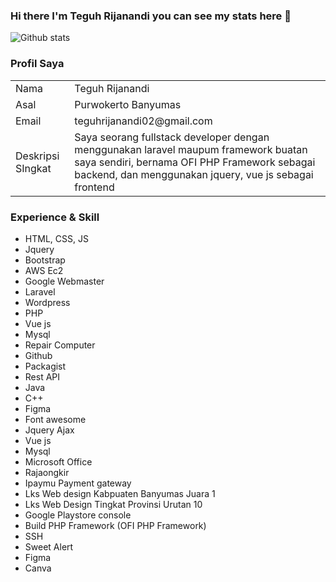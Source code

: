 ### Hi there I'm Teguh Rijanandi you can see my stats here 👋

![Github stats](https://github-readme-stats.vercel.app/api?username=teguh02)

### Profil Saya
<table style="width: 100%">
<tr>
  <td>Nama </td>
  <td>Teguh Rijanandi </td>
 </tr>
  
  <tr>
  <td>Asal </td>
  <td>Purwokerto Banyumas </td>
 </tr>
 
  <tr>
  <td>Email </td>
  <td>teguhrijanandi02@gmail.com </td>
 </tr>
 
 
  <tr>
  <td>Deskripsi SIngkat </td>
  <td>Saya seorang fullstack developer dengan menggunakan laravel maupum framework buatan saya sendiri, bernama OFI PHP Framework sebagai backend, dan menggunakan jquery, vue js sebagai frontend</td>
 </tr>
<table>

### Experience & Skill
<ul>
<li>HTML, CSS, JS</li>
<li>Jquery</li>
<li>Bootstrap</li>
<li>AWS Ec2</li>
<li>Google Webmaster</li>
<li>Laravel</li>
<li>Wordpress</li>
<li>PHP</li>
<li>Vue js</li>
<li>Mysql</li>
<li>Repair Computer</li>
<li>Github</li>
<li>Packagist</li>
<li>Rest API</li>
<li>Java </li>
<li>C++</li>
<li>Figma</li>
<li>Font awesome</li>
<li>Jquery Ajax</li>
<li>Vue js</li>
<li>Mysql</li>
<li>Microsoft Office</li>
<li>Rajaongkir</li>
<li>Ipaymu Payment gateway</li>
<li>Lks Web design Kabpuaten Banyumas Juara 1</li>
<li>Lks Web Design Tingkat Provinsi Urutan 10</li>
<li>Google Playstore console</li>
<li>Build PHP Framework (OFI PHP Framework)</li>
<li>SSH</li>
<li>Sweet Alert</li>
<li>Figma</li>
<li>Canva</li>
<ul>
